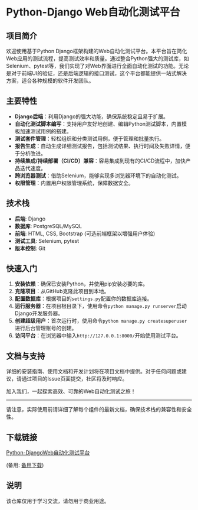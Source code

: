 # Python-Django Web自动化测试平台

## 项目简介

欢迎使用基于Python Django框架构建的Web自动化测试平台。本平台旨在简化Web应用的测试流程，提高测试效率和质量。通过整合Python强大的测试库，如Selenium、pytest等，我们实现了对Web界面进行全面自动化测试的功能。无论是对于前端UI的验证，还是后端逻辑的接口测试，这个平台都能提供一站式解决方案，适合各种规模的软件开发团队。

## 主要特性

- **Django后端**：利用Django的强大功能，确保系统稳定且易于扩展。
- **自动化测试脚本编写**：支持用户友好地创建、编辑Python测试脚本，内置模板加速测试用例的搭建。
- **测试套件管理**：轻松组织和分类测试用例，便于管理和批量执行。
- **报告生成**：自动生成详细测试报告，包括测试结果、执行时间及失败详情，便于分析改进。
- **持续集成/持续部署（CI/CD）兼容**：容易集成到现有的CI/CD流程中，加快产品迭代速度。
- **跨浏览器测试**：借助Selenium，能够实现多浏览器环境下的自动化测试。
- **权限管理**：内置用户权限管理系统，保障数据安全。

## 技术栈

- **后端**: Django
- **数据库**: PostgreSQL/MySQL
- **前端**: HTML, CSS, Bootstrap (可选前端框架以增强用户体验)
- **测试工具**: Selenium, pytest
- **版本控制**: Git

## 快速入门

1. **安装依赖**：确保已安装Python，并使用pip安装必要的库。
2. **克隆项目**：从GitHub克隆此项目到本地。
3. **配置数据库**：根据项目的`settings.py`配置你的数据库连接。
4. **运行服务器**：在项目根目录下，使用命令`python manage.py runserver`启动Django开发服务器。
5. **创建超级用户**：首次运行时，使用命令`python manage.py createsuperuser`进行后台管理账号的创建。
6. **访问平台**：在浏览器中输入`http://127.0.0.1:8000/`开始使用测试平台。

## 文档与支持

详细的安装指南、使用文档和开发计划将在项目文档中提供。对于任何问题或建议，请通过项目的Issue页面提交，社区将及时响应。

加入我们，一起探索高效、可靠的Web自动化测试之旅！

---

请注意，实际使用前请详细了解每个组件的最新文档，确保技术栈的兼容性和安全性。

## 下载链接
[Python-DjangoWeb自动化测试平台](https://pan.quark.cn/s/ed719fa32ee8) 

(备用: [备用下载](https://pan.baidu.com/s/1-BNAlckyaaGXvrLWmrWnLQ?pwd=1234))

## 说明

该仓库仅用于学习交流，请勿用于商业用途。
